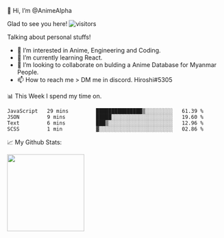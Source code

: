 👋 Hi, I’m @AnimeAlpha

Glad to see you here!  ![visitors](https://visitor-badge.glitch.me/badge?page_id=92675084)

Talking about personal stuffs!
- 👀 I’m interested in Anime, Engineering and Coding.
- 🌱 I’m currently learning React.
- 💞️ I’m looking to collaborate on bulding a Anime Database for Myanmar People.
- 📫 How to reach me > DM me in discord. Hiroshi#5305


📊 This Week I spend my time on.

<!--START_SECTION:waka-->
```text
JavaScript   29 mins         ███████████████▒░░░░░░░░░   61.39 % 
JSON         9 mins          █████░░░░░░░░░░░░░░░░░░░░   19.60 % 
Text         6 mins          ███▒░░░░░░░░░░░░░░░░░░░░░   12.96 % 
SCSS         1 min           ▓░░░░░░░░░░░░░░░░░░░░░░░░   02.86 % 
```
<!--END_SECTION:waka-->


📈 My Github Stats:

<img height="180em" src="https://github-readme-stats.vercel.app/api?username=AnimeAlpha&show_icons=true&hide_border=true&&count_private=true&include_all_commits=true" />

<!---
AnimeAlpha/AnimeAlpha is a ✨ special ✨ repository because its `README.md` (this file) appears on your GitHub profile.
You can click the Preview link to take a look at your changes.
--->
